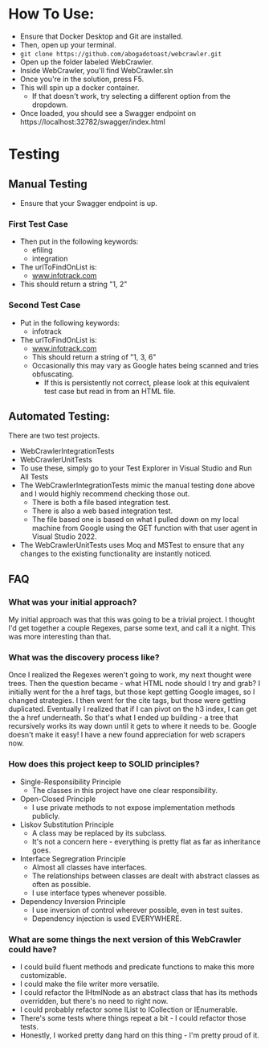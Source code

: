 # How To Use:

 - Ensure that Docker Desktop and Git are installed.
 - Then, open up your terminal.
- `git clone https://github.com/abogadotoast/webcrawler.git`
- Open up the folder labeled WebCrawler.
- Inside WebCrawler, you'll find WebCrawler.sln
- Once you're in the solution, press F5.
- This will spin up a docker container. 
	- If that doesn't work, try selecting a different option from the dropdown.
- Once loaded, you should see a Swagger endpoint on https://localhost:32782/swagger/index.html

# Testing
## Manual Testing
- Ensure that your Swagger endpoint is up.
### First Test Case
- Then put in the following keywords:
	- efiling
	- integration
- The urlToFindOnList is:
	- www.infotrack.com
- This should return a string "1, 2"
### Second Test Case
- Put in the following keywords:
	- infotrack
- The urlToFindOnList is:
	- www.infotrack.com
	- This should return a string of "1, 3, 6"
	- Occasionally this may vary as Google hates being scanned and tries obfuscating. 
		- If this is persistently not correct, please look at this equivalent test case but read in from an HTML file.
	
## Automated Testing:
There are two test projects.
 - WebCrawlerIntegrationTests 
 - WebCrawlerUnitTests
 - To use these, simply go to your Test Explorer in Visual Studio and Run All Tests
 - The WebCrawlerIntegrationTests mimic the manual testing done above and I would highly recommend checking those out. 
	 - There is both a file based integration test.
	 - There is also a web based integration test.
	 - The file based one is based on what I pulled down on my local machine from Google using the GET function with that user agent in Visual Studio 2022.
  - The WebCrawlerUnitTests uses Moq and MSTest to ensure that any changes to the existing functionality are instantly noticed.

## FAQ
### What was your initial approach?
My initial approach was that this was going to be a trivial project. I thought I'd get together a couple Regexes, parse some text, and call it a night. This was more interesting than that. 
### What was the discovery process like?
Once I realized the Regexes weren't going to work, my next thought were trees.
Then the question became - what HTML node should I try and grab?
I initially went for the a href tags, but those kept getting Google images, so I changed strategies.
I then went for the cite tags, but those were getting duplicated.
Eventually I realized that if I can pivot on the h3 index, I can get the a href underneath.
So that's what I ended up building - a tree that recursively works its way down until it gets to where it needs to be.
Google doesn't make it easy! I have a new found appreciation for web scrapers now.
### How does this project keep to SOLID principles?
- Single-Responsibility Principle
	- The classes in this project have one clear responsibility.
- Open-Closed Principle
	- I use private methods to not expose implementation methods publicly. 
- Liskov Substitution Principle
	- A class may be replaced by its subclass.
	- It's not a concern here - everything is pretty flat as far as inheritance goes.
- Interface Segregration Principle
	- Almost all classes have interfaces.
	- The relationships between classes are dealt with abstract classes as often as possible.
	- I use interface types whenever possible.
- Dependency Inversion Principle
	- 	 I use inversion of control wherever possible, even in test suites.
	- 	Dependency injection is used EVERYWHERE.

### What are some things the next version of this WebCrawler could have?

- I could build fluent methods and predicate functions to make this more customizable.
- I could make the file writer more versatile.
- I could refactor the IHtmlNode as an abstract class that has its methods overridden, but there's no need to right now.
- I could probably refactor some IList to ICollection or IEnumerable.
- There's some tests where things repeat a bit - I could refactor those tests.
- Honestly, I worked pretty dang hard on this thing - I'm pretty proud of it.
